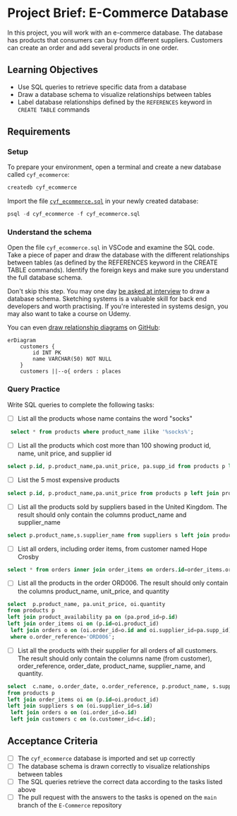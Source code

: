 # Project Brief: E-Commerce Database

In this project, you will work with an e-commerce database. The database has products that consumers can buy from different suppliers. Customers can create an order and add several products in one order.

## Learning Objectives

- Use SQL queries to retrieve specific data from a database
- Draw a database schema to visualize relationships between tables
- Label database relationships defined by the `REFERENCES` keyword in `CREATE TABLE` commands

## Requirements

### Setup

To prepare your environment, open a terminal and create a new database called `cyf_ecommerce`:

```sql
createdb cyf_ecommerce
```

Import the file [`cyf_ecommerce.sql`](./cyf_ecommerce.sql) in your newly created database:

```sql
psql -d cyf_ecommerce -f cyf_ecommerce.sql
```

### Understand the schema

Open the file `cyf_ecommerce.sql` in VSCode and examine the SQL code. Take a piece of paper and draw the database with the different relationships between tables (as defined by the REFERENCES keyword in the CREATE TABLE commands). Identify the foreign keys and make sure you understand the full database schema.

Don't skip this step. You may one day [be asked at interview](https://monzo.com/blog/2022/03/23/demystifying-the-backend-engineering-interview-process) to draw a database schema. Sketching systems is a valuable skill for back end developers and worth practising. If you're interested in systems design, you may also want to take a course on Udemy.

You can even [draw relationship diagrams](https://mermaid.js.org/syntax/entityRelationshipDiagram.html) on [GitHub](https://docs.github.com/en/get-started/writing-on-github/working-with-advanced-formatting/creating-diagrams):

```mermaid
erDiagram
    customers {
        id INT PK
        name VARCHAR(50) NOT NULL
    }
    customers ||--o{ orders : places
```

### Query Practice

Write SQL queries to complete the following tasks:

- [ ] List all the products whose name contains the word "socks"

```sql
 select * from products where product_name ilike '%socks%';
```

- [ ] List all the products which cost more than 100 showing product id, name, unit price, and supplier id

```sql
select p.id, p.product_name,pa.unit_price, pa.supp_id from products p left join product_availability pa on p.id=pa.prod_id where pa.unit_price>100                                       ;
```

- [ ] List the 5 most expensive products

```sql
select p.id, p.product_name,pa.unit_price from products p left join product_availability pa on p.id=pa.prod_id order by pa.unit_price desc limit 5;
```

- [ ] List all the products sold by suppliers based in the United Kingdom. The result should only contain the columns product_name and supplier_name

```sql
select p.product_name,s.supplier_name from suppliers s left join product_availability pa on s.id=pa.supp_id left join products p on p.id=pa.prod_id where s.country='United Kingdom';
```

- [ ] List all orders, including order items, from customer named Hope Crosby

```sql
select * from orders inner join order_items on orders.id=order_items.order_id inner join customers on orders.customer_id=customers.id where customers.name ilike '%Hope Crosby%';
```

- [ ] List all the products in the order ORD006. The result should only contain the columns product_name, unit_price, and quantity

```sql
select  p.product_name, pa.unit_price, oi.quantity
from products p
left join product_availability pa on (pa.prod_id=p.id)
left join order_items oi on (p.id=oi.product_id)
 left join orders o on (oi.order_id=o.id and oi.supplier_id=pa.supp_id)
 where o.order_reference='ORD006';
```

- [ ] List all the products with their supplier for all orders of all customers. The result should only contain the columns name (from customer), order_reference, order_date, product_name, supplier_name, and quantity.

```sql
select  c.name, o.order_date, o.order_reference, p.product_name, s.supplier_name, oi.quantity
from products p
left join order_items oi on (p.id=oi.product_id)
left join suppliers s on (oi.supplier_id=s.id)
 left join orders o on (oi.order_id=o.id)
 left join customers c on (o.customer_id=c.id);

```

## Acceptance Criteria

- [ ] The `cyf_ecommerce` database is imported and set up correctly
- [ ] The database schema is drawn correctly to visualize relationships between tables
- [ ] The SQL queries retrieve the correct data according to the tasks listed above
- [ ] The pull request with the answers to the tasks is opened on the `main` branch of the `E-Commerce` repository
